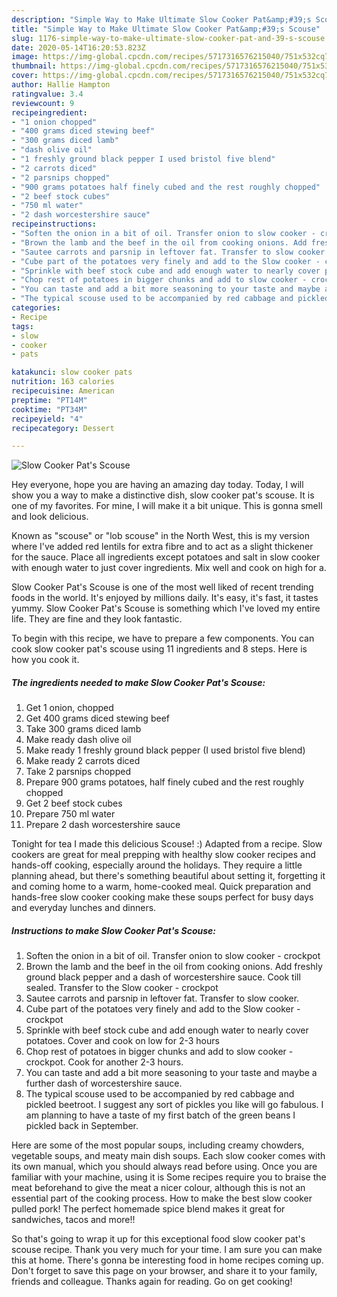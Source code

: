 ```yaml
---
description: "Simple Way to Make Ultimate Slow Cooker Pat&amp;#39;s Scouse"
title: "Simple Way to Make Ultimate Slow Cooker Pat&amp;#39;s Scouse"
slug: 1176-simple-way-to-make-ultimate-slow-cooker-pat-and-39-s-scouse
date: 2020-05-14T16:20:53.823Z
image: https://img-global.cpcdn.com/recipes/5717316576215040/751x532cq70/slow-cooker-pats-scouse-recipe-main-photo.jpg
thumbnail: https://img-global.cpcdn.com/recipes/5717316576215040/751x532cq70/slow-cooker-pats-scouse-recipe-main-photo.jpg
cover: https://img-global.cpcdn.com/recipes/5717316576215040/751x532cq70/slow-cooker-pats-scouse-recipe-main-photo.jpg
author: Hallie Hampton
ratingvalue: 3.4
reviewcount: 9
recipeingredient:
- "1 onion chopped"
- "400 grams diced stewing beef"
- "300 grams diced lamb"
- "dash olive oil"
- "1 freshly ground black pepper I used bristol five blend"
- "2 carrots diced"
- "2 parsnips chopped"
- "900 grams potatoes half finely cubed and the rest roughly chopped"
- "2 beef stock cubes"
- "750 ml water"
- "2 dash worcestershire sauce"
recipeinstructions:
- "Soften the onion in a bit of oil. Transfer onion to slow cooker - crockpot"
- "Brown the lamb and the beef in the oil from cooking onions. Add freshly ground black pepper and a dash of worcestershire sauce. Cook till sealed. Transfer to the Slow cooker - crockpot"
- "Sautee carrots and parsnip in leftover fat. Transfer to slow cooker."
- "Cube part of the potatoes very finely and add to the Slow cooker - crockpot"
- "Sprinkle with beef stock cube and add enough water to nearly cover potatoes. Cover and cook on low for 2-3 hours"
- "Chop rest of potatoes in bigger chunks and add to slow cooker - crockpot. Cook for another 2-3 hours."
- "You can taste and add a bit more seasoning to your taste and maybe a further dash of worcestershire sauce."
- "The typical scouse used to be accompanied by red cabbage and pickled beetroot. I suggest any sort of pickles you like will go fabulous. I am planning to have a taste of my first batch of the green beans I pickled back in September."
categories:
- Recipe
tags:
- slow
- cooker
- pats

katakunci: slow cooker pats 
nutrition: 163 calories
recipecuisine: American
preptime: "PT14M"
cooktime: "PT34M"
recipeyield: "4"
recipecategory: Dessert

---
```



![Slow Cooker Pat&#39;s Scouse](https://img-global.cpcdn.com/recipes/5717316576215040/751x532cq70/slow-cooker-pats-scouse-recipe-main-photo.jpg)

Hey everyone, hope you are having an amazing day today. Today, I will show you a way to make a distinctive dish, slow cooker pat&#39;s scouse. It is one of my favorites. For mine, I will make it a bit unique. This is gonna smell and look delicious.

Known as &#34;scouse&#34; or &#34;lob scouse&#34; in the North West, this is my version where I&#39;ve added red lentils for extra fibre and to act as a slight thickener for the sauce. Place all ingredients except potatoes and salt in slow cooker with enough water to just cover ingredients. Mix well and cook on high for a.

Slow Cooker Pat&#39;s Scouse is one of the most well liked of recent trending foods in the world. It's enjoyed by millions daily. It's easy, it's fast, it tastes yummy. Slow Cooker Pat&#39;s Scouse is something which I've loved my entire life. They are fine and they look fantastic.


To begin with this recipe, we have to prepare a few components. You can cook slow cooker pat&#39;s scouse using 11 ingredients and 8 steps. Here is how you cook it.

<!--inarticleads1-->

##### The ingredients needed to make Slow Cooker Pat&#39;s Scouse:

1. Get 1 onion, chopped
1. Get 400 grams diced stewing beef
1. Take 300 grams diced lamb
1. Make ready dash olive oil
1. Make ready 1 freshly ground black pepper (I used bristol five blend)
1. Make ready 2 carrots diced
1. Take 2 parsnips chopped
1. Prepare 900 grams potatoes, half finely cubed and the rest roughly chopped
1. Get 2 beef stock cubes
1. Prepare 750 ml water
1. Prepare 2 dash worcestershire sauce


Tonight for tea I made this delicious Scouse! :) Adapted from a recipe. Slow cookers are great for meal prepping with healthy slow cooker recipes and hands-off cooking, especially around the holidays. They require a little planning ahead, but there&#39;s something beautiful about setting it, forgetting it and coming home to a warm, home-cooked meal. Quick preparation and hands-free slow cooker cooking make these soups perfect for busy days and everyday lunches and dinners. 

<!--inarticleads2-->

##### Instructions to make Slow Cooker Pat&#39;s Scouse:

1. Soften the onion in a bit of oil. Transfer onion to slow cooker - crockpot
1. Brown the lamb and the beef in the oil from cooking onions. Add freshly ground black pepper and a dash of worcestershire sauce. Cook till sealed. Transfer to the Slow cooker - crockpot
1. Sautee carrots and parsnip in leftover fat. Transfer to slow cooker.
1. Cube part of the potatoes very finely and add to the Slow cooker - crockpot
1. Sprinkle with beef stock cube and add enough water to nearly cover potatoes. Cover and cook on low for 2-3 hours
1. Chop rest of potatoes in bigger chunks and add to slow cooker - crockpot. Cook for another 2-3 hours.
1. You can taste and add a bit more seasoning to your taste and maybe a further dash of worcestershire sauce.
1. The typical scouse used to be accompanied by red cabbage and pickled beetroot. I suggest any sort of pickles you like will go fabulous. I am planning to have a taste of my first batch of the green beans I pickled back in September.


Here are some of the most popular soups, including creamy chowders, vegetable soups, and meaty main dish soups. Each slow cooker comes with its own manual, which you should always read before using. Once you are familiar with your machine, using it is Some recipes require you to braise the meat beforehand to give the meat a nicer colour, although this is not an essential part of the cooking process. How to make the best slow cooker pulled pork! The perfect homemade spice blend makes it great for sandwiches, tacos and more!! 

So that's going to wrap it up for this exceptional food slow cooker pat&#39;s scouse recipe. Thank you very much for your time. I am sure you can make this at home. There's gonna be interesting food in home recipes coming up. Don't forget to save this page on your browser, and share it to your family, friends and colleague. Thanks again for reading. Go on get cooking!
